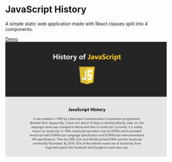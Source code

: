 # JavaScript History

A simple static web application made with React classes split into 4 components.

[Demo](https://www.veprekj.cz/js-history)
![](../images/JS_History.png)
